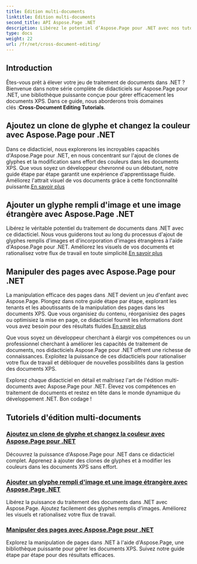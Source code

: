 ```yaml
---
title: Édition multi-documents
linktitle: Édition multi-documents
second_title: API Aspose.Page .NET
description: Libérez le potentiel d’Aspose.Page pour .NET avec nos tutoriels. Ajoutez des clones de glyphes, modifiez les couleurs et manipulez les pages sans effort dans les documents XPS.
type: docs
weight: 22
url: /fr/net/cross-document-editing/
---
```


## Introduction

 Êtes-vous prêt à élever votre jeu de traitement de documents dans .NET ? Bienvenue dans notre série complète de didacticiels sur Aspose.Page pour .NET, une bibliothèque puissante conçue pour gérer efficacement les documents XPS. Dans ce guide, nous aborderons trois domaines clés :**Cross-Document Editing Tutorials**.

## Ajoutez un clone de glyphe et changez la couleur avec Aspose.Page pour .NET

 Dans ce didacticiel, nous explorerons les incroyables capacités d'Aspose.Page pour .NET, en nous concentrant sur l'ajout de clones de glyphes et la modification sans effort des couleurs dans les documents XPS. Que vous soyez un développeur chevronné ou un débutant, notre guide étape par étape garantit une expérience d'apprentissage fluide. Améliorez l'attrait visuel de vos documents grâce à cette fonctionnalité puissante.[En savoir plus](./add-glyph-clone-and-change-color/)

## Ajouter un glyphe rempli d'image et une image étrangère avec Aspose.Page .NET

Libérez le véritable potentiel du traitement de documents dans .NET avec ce didacticiel. Nous vous guiderons tout au long du processus d'ajout de glyphes remplis d'images et d'incorporation d'images étrangères à l'aide d'Aspose.Page pour .NET. Améliorez les visuels de vos documents et rationalisez votre flux de travail en toute simplicité.[En savoir plus](./add-image-filled-glyph-and-foreign-image/)

## Manipuler des pages avec Aspose.Page pour .NET

 La manipulation efficace des pages dans .NET devient un jeu d'enfant avec Aspose.Page. Plongez dans notre guide étape par étape, explorant les tenants et les aboutissants de la manipulation des pages dans les documents XPS. Que vous organisiez du contenu, réorganisiez des pages ou optimisiez la mise en page, ce didacticiel fournit les informations dont vous avez besoin pour des résultats fluides.[En savoir plus](./manipulate-pages/)

Que vous soyez un développeur cherchant à élargir vos compétences ou un professionnel cherchant à améliorer les capacités de traitement de documents, nos didacticiels Aspose.Page pour .NET offrent une richesse de connaissances. Exploitez la puissance de ces didacticiels pour rationaliser votre flux de travail et débloquer de nouvelles possibilités dans la gestion des documents XPS.

Explorez chaque didacticiel en détail et maîtrisez l'art de l'édition multi-documents avec Aspose.Page pour .NET. Élevez vos compétences en traitement de documents et restez en tête dans le monde dynamique du développement .NET. Bon codage !
## Tutoriels d'édition multi-documents
### [Ajoutez un clone de glyphe et changez la couleur avec Aspose.Page pour .NET](./add-glyph-clone-and-change-color/)
Découvrez la puissance d'Aspose.Page pour .NET dans ce didacticiel complet. Apprenez à ajouter des clones de glyphes et à modifier les couleurs dans les documents XPS sans effort.
### [Ajouter un glyphe rempli d'image et une image étrangère avec Aspose.Page .NET](./add-image-filled-glyph-and-foreign-image/)
Libérez la puissance du traitement des documents dans .NET avec Aspose.Page. Ajoutez facilement des glyphes remplis d’images. Améliorez les visuels et rationalisez votre flux de travail.
### [Manipuler des pages avec Aspose.Page pour .NET](./manipulate-pages/)
Explorez la manipulation de pages dans .NET à l'aide d'Aspose.Page, une bibliothèque puissante pour gérer les documents XPS. Suivez notre guide étape par étape pour des résultats efficaces.